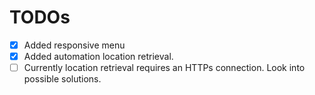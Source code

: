 # TODOs
- [x] Added responsive menu
- [x] Added automation location retrieval.
- [ ] Currently location retrieval requires an HTTPs connection. Look into possible solutions.